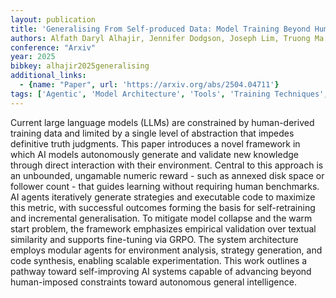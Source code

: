 ```yaml
---
layout: publication
title: 'Generalising From Self-produced Data: Model Training Beyond Human Constraints'
authors: Alfath Daryl Alhajir, Jennifer Dodgson, Joseph Lim, Truong Ma Phi, Julian Peh, Akira Rafhael Janson Pattirane, Lokesh Poovaragan
conference: "Arxiv"
year: 2025
bibkey: alhajir2025generalising
additional_links:
  - {name: "Paper", url: 'https://arxiv.org/abs/2504.04711'}
tags: ['Agentic', 'Model Architecture', 'Tools', 'Training Techniques', 'Fine-Tuning', 'Reinforcement Learning', 'Pretraining Methods']
---
```

Current large language models (LLMs) are constrained by human-derived
training data and limited by a single level of abstraction that impedes
definitive truth judgments. This paper introduces a novel framework in which AI
models autonomously generate and validate new knowledge through direct
interaction with their environment. Central to this approach is an unbounded,
ungamable numeric reward - such as annexed disk space or follower count - that
guides learning without requiring human benchmarks. AI agents iteratively
generate strategies and executable code to maximize this metric, with
successful outcomes forming the basis for self-retraining and incremental
generalisation. To mitigate model collapse and the warm start problem, the
framework emphasizes empirical validation over textual similarity and supports
fine-tuning via GRPO. The system architecture employs modular agents for
environment analysis, strategy generation, and code synthesis, enabling
scalable experimentation. This work outlines a pathway toward self-improving AI
systems capable of advancing beyond human-imposed constraints toward autonomous
general intelligence.
